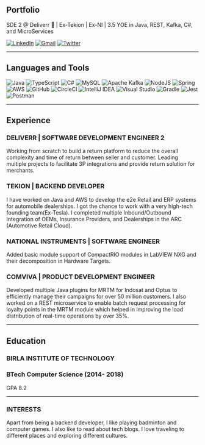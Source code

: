 ## Portfolio

SDE 2 @ Deliverr :rocket: \| Ex-Tekion \| Ex-NI \| 3.5 YOE in Java, REST, Kafka, C#, and MicroServices


[![LinkedIn](https://img.shields.io/badge/linkedin-%230077B5.svg?style=for-the-badge&logo=linkedin&logoColor=white&link=https://www.linkedin.com/in/surajkumarmahto/)](https://www.linkedin.com/in/surajkumarmahto/) [![Gmail](https://img.shields.io/badge/Gmail-D14836?style=for-the-badge&logo=gmail&logoColor=white&link=mailto:contact.skm1997@gmail.com)](mailto:contact.skm1997@gmail.com) [![Twitter](https://img.shields.io/badge/<surajkmahto>-%231DA1F2.svg?style=for-the-badge&logo=Twitter&logoColor=white&link=https://twitter.com/surajkmahto)](https://twitter.com/surajkmahto)

---

## Languages and Tools

![Java](https://img.shields.io/badge/java-%23ED8B00.svg?style=for-the-badge&logo=java&logoColor=white) ![TypeScript](https://img.shields.io/badge/typescript-%23007ACC.svg?style=for-the-badge&logo=typescript&logoColor=white) ![C#](https://img.shields.io/badge/c%23-%23239120.svg?style=for-the-badge&logo=c-sharp&logoColor=white) ![MySQL](https://img.shields.io/badge/mysql-%2300f.svg?style=for-the-badge&logo=mysql&logoColor=white) ![Apache Kafka](https://img.shields.io/badge/Apache%20Kafka-000?style=for-the-badge&logo=apachekafka) ![NodeJS](https://img.shields.io/badge/node.js-6DA55F?style=for-the-badge&logo=node.js&logoColor=white) ![Spring](https://img.shields.io/badge/spring-%236DB33F.svg?style=for-the-badge&logo=spring&logoColor=white) ![AWS](https://img.shields.io/badge/AWS-%23FF9900.svg?style=for-the-badge&logo=amazon-aws&logoColor=white) ![GitHub](https://img.shields.io/badge/github-%23121011.svg?style=for-the-badge&logo=github&logoColor=white) ![CircleCI](https://img.shields.io/badge/circle%20ci-%23161616.svg?style=for-the-badge&logo=circleci&logoColor=white) ![IntelliJ IDEA](https://img.shields.io/badge/IntelliJIDEA-000000.svg?style=for-the-badge&logo=intellij-idea&logoColor=white) ![Visual Studio](https://img.shields.io/badge/Visual%20Studio-5C2D91.svg?style=for-the-badge&logo=visual-studio&logoColor=white) ![Gradle](https://img.shields.io/badge/Gradle-02303A.svg?style=for-the-badge&logo=Gradle&logoColor=white) ![Jest](https://img.shields.io/badge/-jest-%23C21325?style=for-the-badge&logo=jest&logoColor=white) ![Postman](https://img.shields.io/badge/Postman-FF6C37?style=for-the-badge&logo=postman&logoColor=white)

---

## Experience

### **DELIVERR \| SOFTWARE DEVELOPMENT ENGINEER 2**

Working from scratch to build a return platform to reduce the overall complexity and time of return between seller and customer. Leading multiple projects to facilitate 3P integrations and provide return solution for merchants.

### **TEKION \| BACKEND DEVELOPER**

I have worked on Java and AWS to develop the e2e Retail and ERP systems for automobile dealerships.
I got the chance to work with a very high-tech founding team(Ex-Tesla). I completed multiple Inbound/Outbound Integration of OEMs, Insurance Providers, and Dealerships in the ARC (Automotive Retail Cloud).

### **NATIONAL INSTRUMENTS \| SOFTWARE ENGINEER**

Added basic module support of CompactRIO modules in LabVIEW NXG and their decomposition in Hardware Targets.

### **COMVIVA \| PRODUCT DEVELOPMENT ENGINEER**

Developed multiple Java plugins for MRTM for Indosat and Optus to efficiently manage their campaigns for over 50 million customers. I also worked on a REST microservice to enable batch request processing for loyalty points in the MRTM module which helped in improving the load distribution of real-time operations by over 35\%.

---

## Education

### **BIRLA INSTITUTE OF TECHNOLOGY**
### BTech Computer Science (2014- 2018)
GPA 8.2

---

### INTERESTS
Apart from being a backend developer, I like playing badminton and computer games. I also like to read about tech blogs.
I love traveling to different places and exploring different cultures.
